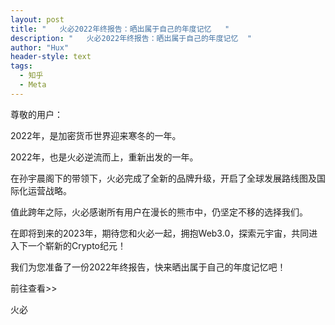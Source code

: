 ```yaml
---
layout: post
title: "   火必2022年终报告：晒出属于自己的年度记忆   "
description: "   火必2022年终报告：晒出属于自己的年度记忆  "
author: "Hux"
header-style: text
tags:
  - 知乎
  - Meta
---
```

尊敬的用户：

2022年，是加密货币世界迎来寒冬的一年。

2022年，也是火必逆流而上，重新出发的一年。

在孙宇晨阁下的带领下，火必完成了全新的品牌升级，开启了全球发展路线图及国际化运营战略。

值此跨年之际，火必感谢所有用户在漫长的熊市中，仍坚定不移的选择我们。

在即将到来的2023年，期待您和火必一起，拥抱Web3.0，探索元宇宙，共同进入下一个崭新的Crypto纪元！

 

我们为您准备了一份2022年终报告，快来晒出属于自己的年度记忆吧！

前往查看>>

 

火必
